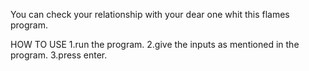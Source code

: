 You can check your relationship with your dear one whit this flames program.

HOW TO USE 
1.run the program.
2.give the inputs as mentioned in the program.
3.press enter.
